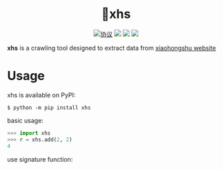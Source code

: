<div align="center">

<h1 align="center">
🍰xhs
</h1>

[![](https://img.shields.io/github/license/ReaJason/17wanxiaoCheckin-Actions "协议")](https://github.com/ReaJason/17wanxiaoCheckin/blob/master/LICENSE)
[![](https://github.com/ReaJason/xhs/actions/workflows/doc.yml/badge.svg)](https://reajason.github.io/xhs/)
[![](https://github.com/ReaJason/xhs/actions/workflows/test.yml/badge.svg)](https://github.com/ReaJason/xhs/actions/workflows/test.yml)
[![](https://github.com/ReaJason/xhs/actions/workflows/pypi.yml/badge.svg)](https://github.com/ReaJason/xhs/actions/workflows/pypi.yml)

</div>

**xhs** is a crawling tool designed to extract data from [xiaohongshu website](https://www.xiaohongshu.com/explore)

# Usage

xhs is available on PyPI:

```console
$ python -m pip install xhs
```

basic usage:

```python
>>> import xhs
>>> r = xhs.add(2, 2)
4
```

use signature function:

```python

```
